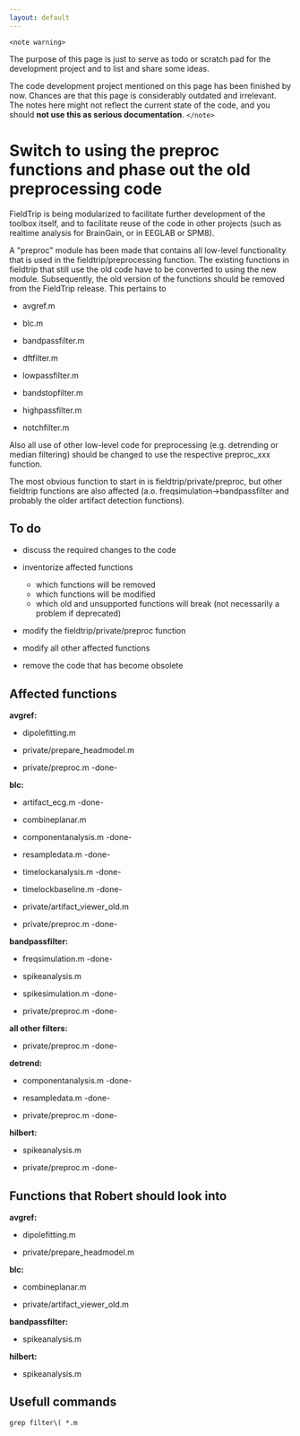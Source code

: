 ```yaml
---
layout: default
---
```


`<note warning>`

The purpose of this page is just to serve as todo or scratch pad for the development project and to list and share some ideas. 

The code development project mentioned on this page has been finished by now. Chances are that this page is considerably outdated and irrelevant. The notes here might not reflect the current state of the code, and you should **not use this as serious documentation**.
`</note>`

# Switch to using the preproc functions and phase out the old preprocessing code

FieldTrip is being modularized to facilitate further development of the toolbox itself, and to facilitate reuse of the code in other projects (such as realtime analysis for BrainGain, or in EEGLAB or SPM8).

A "preproc" module has been made that contains all low-level functionality that is used in the fieldtrip/preprocessing function. The existing functions in fieldtrip that still use the old code have to be converted to using the new module. Subsequently, the old version of the functions should be removed from the FieldTrip release. This pertains to 


*  avgref.m

*  blc.m

*  bandpassfilter.m        

*  dftfilter.m             

*  lowpassfilter.m

*  bandstopfilter.m        

*  highpassfilter.m        

*  notchfilter.m


Also all use of other low-level code for preprocessing (e.g. detrending or median filtering) should be changed to use the respective preproc_xxx function. 

The most obvious function to start in is fieldtrip/private/preproc, but other fieldtrip functions are also affected (a.o. freqsimulation->bandpassfilter and probably the older artifact detection functions).


## To do

*  discuss the required changes to the code

*  inventorize affected functions
    * which functions will be removed
    * which functions will be modified
    * which old and unsupported functions will break (not necessarily a problem if deprecated)

*  modify the fieldtrip/private/preproc function

*  modify all other affected functions

*  remove the code that has become obsolete







## Affected functions

**avgref:**

*  dipolefitting.m

*  private/prepare_headmodel.m

*  private/preproc.m  -done-


**blc:**

*  artifact_ecg.m  -done-

*  combineplanar.m

*  componentanalysis.m -done-

*  resampledata.m -done-

*  timelockanalysis.m -done-

*  timelockbaseline.m -done-

*  private/artifact_viewer_old.m

*  private/preproc.m  -done-


**bandpassfilter:**

*  freqsimulation.m -done-

*  spikeanalysis.m

*  spikesimulation.m -done-

*  private/preproc.m  -done-


**all other filters:**

*  private/preproc.m  -done-


**detrend:**

*  componentanalysis.m -done-

*  resampledata.m -done-

*  private/preproc.m  -done-


**hilbert:**

*  spikeanalysis.m

*  private/preproc.m  -done-


## Functions that Robert should look into


**avgref:**

*  dipolefitting.m

*  private/prepare_headmodel.m

**blc:**

*  combineplanar.m

*  private/artifact_viewer_old.m

**bandpassfilter:**

*  spikeanalysis.m

**hilbert:**

*  spikeanalysis.m


## Usefull commands

    grep filter\( *.m

